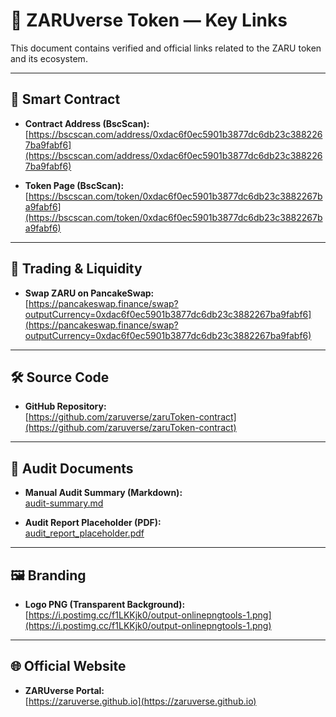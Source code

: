 # 🔗 ZARUverse Token — Key Links

This document contains verified and official links related to the ZARU token and its ecosystem.

---

## 🧠 Smart Contract

- **Contract Address (BscScan):**  
  [https://bscscan.com/address/0xdac6f0ec5901b3877dc6db23c3882267ba9fabf6](https://bscscan.com/address/0xdac6f0ec5901b3877dc6db23c3882267ba9fabf6)

- **Token Page (BscScan):**  
  [https://bscscan.com/token/0xdac6f0ec5901b3877dc6db23c3882267ba9fabf6](https://bscscan.com/token/0xdac6f0ec5901b3877dc6db23c3882267ba9fabf6)

---

## 💱 Trading & Liquidity

- **Swap ZARU on PancakeSwap:**  
  [https://pancakeswap.finance/swap?outputCurrency=0xdac6f0ec5901b3877dc6db23c3882267ba9fabf6](https://pancakeswap.finance/swap?outputCurrency=0xdac6f0ec5901b3877dc6db23c3882267ba9fabf6)

---

## 🛠️ Source Code

- **GitHub Repository:**  
  [https://github.com/zaruverse/zaruToken-contract](https://github.com/zaruverse/zaruToken-contract)

---

## 🔐 Audit Documents

- **Manual Audit Summary (Markdown):**  
  [audit-summary.md](audit-summary.md)

- **Audit Report Placeholder (PDF):**  
  [audit_report_placeholder.pdf](audit_report_placeholder.pdf)

---

## 🖼️ Branding

- **Logo PNG (Transparent Background):**  
  [https://i.postimg.cc/f1LKKjk0/output-onlinepngtools-1.png](https://i.postimg.cc/f1LKKjk0/output-onlinepngtools-1.png)

---

## 🌐 Official Website

- **ZARUverse Portal:**  
  [https://zaruverse.github.io](https://zaruverse.github.io)

